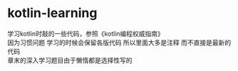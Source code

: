 # kotlin-learning
学习kotlin时敲的一些代码，参照《kotlin编程权威指南》   
因为习惯问题 学习的时候会保留各版代码 所以里面大多是注释 而不直接是最新的代码  
章末的深入学习题目由于懒惰都是选择性写的
